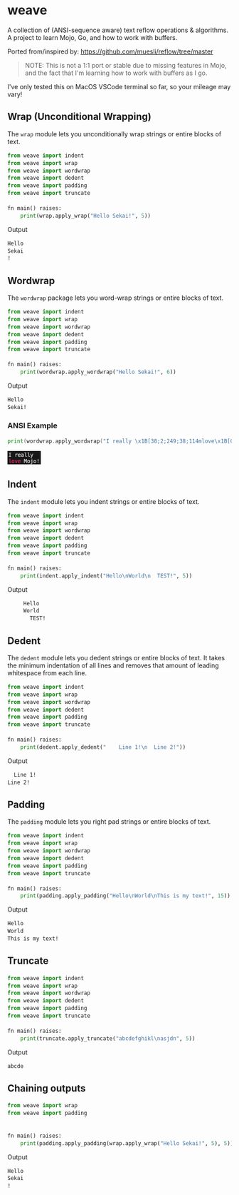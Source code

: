 # weave

A collection of (ANSI-sequence aware) text reflow operations &amp; algorithms. A project to learn Mojo, Go, and how to work with buffers.

Ported from/inspired by: <https://github.com/muesli/reflow/tree/master>

> NOTE: This is not a 1:1 port or stable due to missing features in Mojo, and the fact that I'm learning how to work with buffers as I go.

I've only tested this on MacOS VSCode terminal so far, so your mileage may vary!

## Wrap (Unconditional Wrapping)

The `wrap` module lets you unconditionally wrap strings or entire blocks of text.

```python
from weave import indent
from weave import wrap
from weave import wordwrap
from weave import dedent
from weave import padding
from weave import truncate

fn main() raises:
    print(wrap.apply_wrap("Hello Sekai!", 5))
```

Output

```txt
Hello
Sekai
!
```

## Wordwrap

The `wordwrap` package lets you word-wrap strings or entire blocks of text.

```python
from weave import indent
from weave import wrap
from weave import wordwrap
from weave import dedent
from weave import padding
from weave import truncate

fn main() raises:
    print(wordwrap.apply_wordwrap("Hello Sekai!", 6))
```

Output

```txt
Hello
Sekai!
```

### ANSI Example

```go
print(wordwrap.apply_wordwrap("I really \x1B[38;2;249;38;114mlove\x1B[0m Mojo!", 10))
```

![ANSI Example Output](https://github.com/thatstoasty/weave/blob/main/weave.png)

## Indent

The `indent` module lets you indent strings or entire blocks of text.

```python
from weave import indent
from weave import wrap
from weave import wordwrap
from weave import dedent
from weave import padding
from weave import truncate

fn main() raises:
    print(indent.apply_indent("Hello\nWorld\n  TEST!", 5))
```

Output

```txt
     Hello
     World
       TEST!
```

## Dedent

The `dedent` module lets you dedent strings or entire blocks of text.
It takes the minimum indentation of all lines and removes that amount of leading whitespace from each line.

```python
from weave import indent
from weave import wrap
from weave import wordwrap
from weave import dedent
from weave import padding
from weave import truncate

fn main() raises:
    print(dedent.apply_dedent("    Line 1!\n  Line 2!"))
```

Output

```txt
  Line 1!
Line 2!
```

## Padding

The `padding` module lets you right pad strings or entire blocks of text.

```python
from weave import indent
from weave import wrap
from weave import wordwrap
from weave import dedent
from weave import padding
from weave import truncate

fn main() raises:
    print(padding.apply_padding("Hello\nWorld\nThis is my text!", 15))
```

Output

```txt
Hello
World
This is my text!
```

## Truncate

```python
from weave import indent
from weave import wrap
from weave import wordwrap
from weave import dedent
from weave import padding
from weave import truncate

fn main() raises:
    print(truncate.apply_truncate("abcdefghikl\nasjdn", 5))
```

Output

```txt
abcde
```

## Chaining outputs

```python
from weave import wrap
from weave import padding


fn main() raises:
    print(padding.apply_padding(wrap.apply_wrap("Hello Sekai!", 5), 5))
```

Output

```txt
Hello
Sekai
!
```
